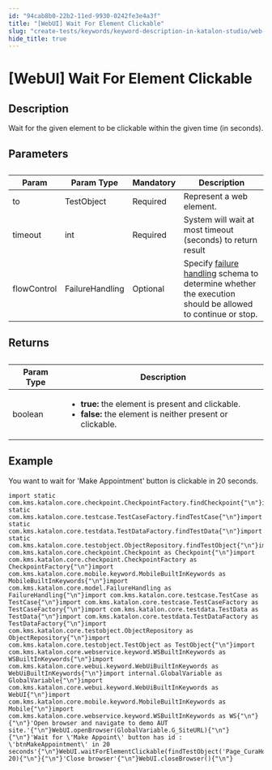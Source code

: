 ```yaml
---
id: "94cab8b0-22b2-11ed-9930-0242fe3e4a3f"
title: "[WebUI] Wait For Element Clickable"
slug: "create-tests/keywords/keyword-description-in-katalon-studio/web-ui-keywords/webui-wait-for-element-clickable"
hide_title: true
---
```


# <a id="id_0" class="anchor_top_offset"/><a id="ariaid-title1" class="anchor_top_offset"/>[WebUI] Wait For Element Clickable


## <a id="id_0__id_1" class="anchor_top_offset"/>Description

              
<p xmlns="http://www.w3.org/1999/xhtml" className="p">Wait for the given element to be clickable within the   given time (in seconds).</p> 
      

## <a id="id_0__id_2" class="anchor_top_offset"/>Parameters

              
<table xmlns="http://www.w3.org/1999/xhtml" className="table anchor_top_offset" id="id_0__14928b22-d6b7-4bec-86dc-a309e4142d47"><caption /><thead className="thead"><tr className><th className="entry anchor_top_offset" id="id_0__14928b22-d6b7-4bec-86dc-a309e4142d47__entry__1">Param</th><th className="entry anchor_top_offset" id="id_0__14928b22-d6b7-4bec-86dc-a309e4142d47__entry__2">Param Type</th><th className="entry anchor_top_offset" id="id_0__14928b22-d6b7-4bec-86dc-a309e4142d47__entry__3">Mandatory</th><th className="entry anchor_top_offset" id="id_0__14928b22-d6b7-4bec-86dc-a309e4142d47__entry__4">Description</th></tr></thead><tbody className="tbody"><tr className><td className="entry" headers="id_0__14928b22-d6b7-4bec-86dc-a309e4142d47__entry__1 id_0__14928b22-d6b7-4bec-86dc-a309e4142d47__entry__2 id_0__14928b22-d6b7-4bec-86dc-a309e4142d47__entry__3 id_0__14928b22-d6b7-4bec-86dc-a309e4142d47__entry__4 ">to</td><td className="entry" headers="id_0__14928b22-d6b7-4bec-86dc-a309e4142d47__entry__1 id_0__14928b22-d6b7-4bec-86dc-a309e4142d47__entry__2 id_0__14928b22-d6b7-4bec-86dc-a309e4142d47__entry__3 id_0__14928b22-d6b7-4bec-86dc-a309e4142d47__entry__4 ">TestObject</td><td className="entry" headers="id_0__14928b22-d6b7-4bec-86dc-a309e4142d47__entry__1 id_0__14928b22-d6b7-4bec-86dc-a309e4142d47__entry__2 id_0__14928b22-d6b7-4bec-86dc-a309e4142d47__entry__3 id_0__14928b22-d6b7-4bec-86dc-a309e4142d47__entry__4 ">Required</td><td className="entry" headers="id_0__14928b22-d6b7-4bec-86dc-a309e4142d47__entry__1 id_0__14928b22-d6b7-4bec-86dc-a309e4142d47__entry__2 id_0__14928b22-d6b7-4bec-86dc-a309e4142d47__entry__3 id_0__14928b22-d6b7-4bec-86dc-a309e4142d47__entry__4 ">Represent a web element.</td></tr><tr className><td className="entry" headers="id_0__14928b22-d6b7-4bec-86dc-a309e4142d47__entry__1 id_0__14928b22-d6b7-4bec-86dc-a309e4142d47__entry__2 id_0__14928b22-d6b7-4bec-86dc-a309e4142d47__entry__3 id_0__14928b22-d6b7-4bec-86dc-a309e4142d47__entry__4 ">timeout</td><td className="entry" headers="id_0__14928b22-d6b7-4bec-86dc-a309e4142d47__entry__1 id_0__14928b22-d6b7-4bec-86dc-a309e4142d47__entry__2 id_0__14928b22-d6b7-4bec-86dc-a309e4142d47__entry__3 id_0__14928b22-d6b7-4bec-86dc-a309e4142d47__entry__4 ">int</td><td className="entry" headers="id_0__14928b22-d6b7-4bec-86dc-a309e4142d47__entry__1 id_0__14928b22-d6b7-4bec-86dc-a309e4142d47__entry__2 id_0__14928b22-d6b7-4bec-86dc-a309e4142d47__entry__3 id_0__14928b22-d6b7-4bec-86dc-a309e4142d47__entry__4 ">Required</td><td className="entry" headers="id_0__14928b22-d6b7-4bec-86dc-a309e4142d47__entry__1 id_0__14928b22-d6b7-4bec-86dc-a309e4142d47__entry__2 id_0__14928b22-d6b7-4bec-86dc-a309e4142d47__entry__3 id_0__14928b22-d6b7-4bec-86dc-a309e4142d47__entry__4 ">System will wait at most timeout (seconds) to return         result</td></tr><tr className><td className="entry" headers="id_0__14928b22-d6b7-4bec-86dc-a309e4142d47__entry__1 id_0__14928b22-d6b7-4bec-86dc-a309e4142d47__entry__2 id_0__14928b22-d6b7-4bec-86dc-a309e4142d47__entry__3 id_0__14928b22-d6b7-4bec-86dc-a309e4142d47__entry__4 ">flowControl</td><td className="entry" headers="id_0__14928b22-d6b7-4bec-86dc-a309e4142d47__entry__1 id_0__14928b22-d6b7-4bec-86dc-a309e4142d47__entry__2 id_0__14928b22-d6b7-4bec-86dc-a309e4142d47__entry__3 id_0__14928b22-d6b7-4bec-86dc-a309e4142d47__entry__4 ">FailureHandling</td><td className="entry" headers="id_0__14928b22-d6b7-4bec-86dc-a309e4142d47__entry__1 id_0__14928b22-d6b7-4bec-86dc-a309e4142d47__entry__2 id_0__14928b22-d6b7-4bec-86dc-a309e4142d47__entry__3 id_0__14928b22-d6b7-4bec-86dc-a309e4142d47__entry__4 ">Optional</td><td className="entry" headers="id_0__14928b22-d6b7-4bec-86dc-a309e4142d47__entry__1 id_0__14928b22-d6b7-4bec-86dc-a309e4142d47__entry__2 id_0__14928b22-d6b7-4bec-86dc-a309e4142d47__entry__3 id_0__14928b22-d6b7-4bec-86dc-a309e4142d47__entry__4 ">Specify <a className="xref" href="/maintain/configure-failure-handling-settings-in-katalon-studio">failure handling</a> schema to         determine whether the execution should be allowed to continue or         stop.</td></tr></tbody></table> 
      

## <a id="id_0__id_3" class="anchor_top_offset"/>Returns

              
<table xmlns="http://www.w3.org/1999/xhtml" className="table anchor_top_offset" id="id_0__593fff81-edbb-431f-aaf9-0a53737b6431"><caption /><thead className="thead"><tr className><th className="entry anchor_top_offset" id="id_0__593fff81-edbb-431f-aaf9-0a53737b6431__entry__1">Param Type</th><th className="entry anchor_top_offset" id="id_0__593fff81-edbb-431f-aaf9-0a53737b6431__entry__2">Description</th></tr></thead><tbody className="tbody"><tr className><td className="entry" headers="id_0__593fff81-edbb-431f-aaf9-0a53737b6431__entry__1 id_0__593fff81-edbb-431f-aaf9-0a53737b6431__entry__2 ">boolean</td><td className="entry" headers="id_0__593fff81-edbb-431f-aaf9-0a53737b6431__entry__1 id_0__593fff81-edbb-431f-aaf9-0a53737b6431__entry__2 ">         <ul className="ul"><li className="li">             <strong className="ph b">true:</strong> the element is present and             clickable.</li><li className="li">             <strong className="ph b">false:</strong> the element is neither present or             clickable.</li></ul>       </td></tr></tbody></table> 
      

## <a id="id_0__id_4" class="anchor_top_offset"/>Example

              
<p xmlns="http://www.w3.org/1999/xhtml" className="p">You want to wait for 'Make Appointment' button is clickable in   20 seconds.</p> 
              
<pre xmlns="http://www.w3.org/1999/xhtml" className="pre codeblock"><code>import static com.kms.katalon.core.checkpoint.CheckpointFactory.findCheckpoint{"\n"}import static com.kms.katalon.core.testcase.TestCaseFactory.findTestCase{"\n"}import static com.kms.katalon.core.testdata.TestDataFactory.findTestData{"\n"}import static com.kms.katalon.core.testobject.ObjectRepository.findTestObject{"\n"}import com.kms.katalon.core.checkpoint.Checkpoint as Checkpoint{"\n"}import com.kms.katalon.core.checkpoint.CheckpointFactory as CheckpointFactory{"\n"}import com.kms.katalon.core.mobile.keyword.MobileBuiltInKeywords as MobileBuiltInKeywords{"\n"}import com.kms.katalon.core.model.FailureHandling as FailureHandling{"\n"}import com.kms.katalon.core.testcase.TestCase as TestCase{"\n"}import com.kms.katalon.core.testcase.TestCaseFactory as TestCaseFactory{"\n"}import com.kms.katalon.core.testdata.TestData as TestData{"\n"}import com.kms.katalon.core.testdata.TestDataFactory as TestDataFactory{"\n"}import com.kms.katalon.core.testobject.ObjectRepository as ObjectRepository{"\n"}import com.kms.katalon.core.testobject.TestObject as TestObject{"\n"}import com.kms.katalon.core.webservice.keyword.WSBuiltInKeywords as WSBuiltInKeywords{"\n"}import com.kms.katalon.core.webui.keyword.WebUiBuiltInKeywords as WebUiBuiltInKeywords{"\n"}import internal.GlobalVariable as GlobalVariable{"\n"}import com.kms.katalon.core.webui.keyword.WebUiBuiltInKeywords as WebUI{"\n"}import com.kms.katalon.core.mobile.keyword.MobileBuiltInKeywords as Mobile{"\n"}import com.kms.katalon.core.webservice.keyword.WSBuiltInKeywords as WS{"\n"}{"\n"}'Open browser and navigate to demo AUT site.'{"\n"}WebUI.openBrowser(GlobalVariable.G_SiteURL){"\n"}{"\n"}'Wait for \'Make Appoint\' button has id : \'btnMakeAppointment\' in 20 seconds'{"\n"}WebUI.waitForElementClickable(findTestObject('Page_CuraHomepage/btn_MakeAppointment'), 20){"\n"}{"\n"}'Close browser'{"\n"}WebUI.closeBrowser(){"\n"}</code></pre> 
            
